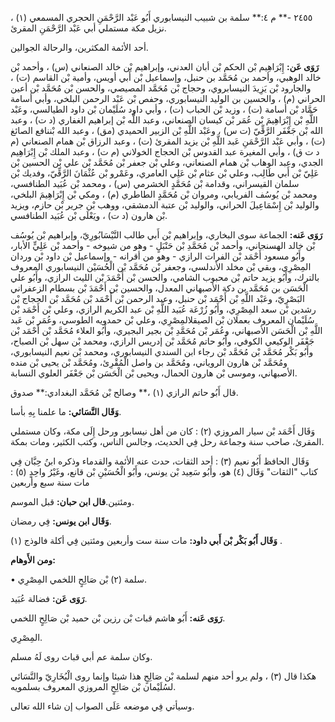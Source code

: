 ٢٤٥٥ -** م ٤:** سلمة بن شبيب النيسابوري أَبُو عَبْد الرَّحْمَنِ الحجري المسمعي (١) ، نزيل مكة مستملي أبي عَبْد الرَّحْمَنِ المقرئ.

أحد الأئمة المكثرين، والرحالة الجوالين.

**رَوَى عَن:** إِبْرَاهِيم بْن الحكم بْن أبان العدني، وإبراهيم بْن خالد الصنعاني (س) ، وأحمد بْن خالد الوهبي، وأحمد بن مُحَمَّد بن حنبل، وإسماعيل بْن أَبي أويس، وأمية بْن القاسم (ت) ، والجارود بْن يَزِيدَ النيسابروي، وحجاج بْن مُحَمَّد المصيصي، والحسن بْن مُحَمَّد بْن أعين الحراني (م) ، والحسين بن الوليد النيسابوري، وحفص بْن عَبْد الرحمن البلخي، وأبي أسامة حَمَّاد بْن أسامة (ت) ، وزيد بْن الحباب (ت) ، وأبي داود سُلَيْمان بْن داود الطيالسي، وعَبْد اللَّهِ بْن إِبْرَاهِيمَ بْن عُمَر بْن كيسان الصنعاني، وعبد اللَّه بْن إبراهيم الغفاري (د ت) ، وعبد الله بْن جَعْفَر الرَّقِّيّ (ت س) ، وعَبْد اللَّهِ بْن الزبير الحميدي (مق) ، وعبد الله بْننافع الصائغ (ت) ، وأبي عَبْد الرَّحْمَنِ عَبد اللَّهِ بْن يزيد المقرئ (ت) ، وعبد الرزاق بْن همام الصنعاني (م د ت ق) ، وأبي المغيرة عبد القدوس بْن الحجاج الخولاني (م ت) ، وعبد الملك بْن إِبْرَاهِيم الجدي، وعبد الوهاب بْن همام الصنعاني، وعلي بْن جعفر بْن مُحَمَّد بْن علي بْن الحسين بْن عَلِيّ بْن أَبي طَالِب، وعلي بْن عثام بْن عَلِي العامري، وعَمْرو بْن عُثْمَانَ الرَّقِّيّ، وفديك بْن سلمان القيسراني، وقدامة بْن مُحَمَّدٍ الخشرمي (س) ، ومحمد بْن عُبَيد الطنافسي، ومحمد بْن يُوسُف الفريابي، ومروان بْن مُحَمَّدٍ الطاطري (م) ، ومكي بْن إِبْرَاهِيمَ البلخي، والوليد بْن إِسْمَاعِيلَ الحراني، والوليد بْن عتبة الدمشقي، ووهب بْن جرير بْن حازم، ويزيد بْن هارون (د ت) ، ويَعْلَى بْن عُبَيد الطنافسي.

**رَوَى عَنه:** الجماعة سوى البخاري، وإبراهيم بْن أَبي طالب النَّيْسَابُورِيّ، وإبراهيم بْن يُوسُف بْن خالد الهسنجاني، وأحمد بْن مُحَمَّدِ بْن حَنْبَلٍ - وهو من شيوخه - وأحمد بْن عَلِيٍّ الأبار، وأَبُو مسعود أَحْمَد بْن الفرات الرازي - وهو من أقرانه - وإسماعيل بْن داود بْن وردان المِصْرِي، وبقي بْن مخلد الأندلسي، وجعفر بْن مُحَمَّد بْن الْحُسَيْن النيسابوري المعروف بالترك، وأَبُو يزيد حاتم بْن محبوب الشامي، والحسن بْن أَحْمَدَ بْن الليث الرازي، وأَبُو علي الْحَسَن بن مُحَمَّد بن دكة الأصبهاني المعدل، والحسين بْن أَحْمَدَ بْن بسطام الزعفراني البَصْرِيّ، وعَبْد اللَّهِ بْن أَحْمَد بْن حنبل، وعبد الرحمن بْن أَحْمَد بْن مُحَمَّد بْن الحجاج بْن رشدين بْن سعد المِصْرِي، وأَبُو زُرْعَة عُبَيد اللَّهِ بْن عبد الكريم الرازي، وعلي بْن أَحْمَد بْن سُلَيْمان المعروف بعملان بْن الصيقلالمِصْرِي، وعلي بْن حمدويه الطوسي، وعُمَر بْن عَبد اللَّهِ بْن الْحَسَن الأصبهاني، وعُمَر بْن مُحَمَّدِ بْن بجير البجيري، وأَبُو العلاء مُحَمَّد بْن أَحْمَد بْن جَعْفَر الوكيعي الكوفي، وأَبُو حاتم مُحَمَّد بْن إدريس الرازي، ومحمد بْن سهل بْن الصباح، وأَبُو بَكْر مُحَمَّد بْن مُحَمَّد بْن رجاء ابن السندي النيسابوري، ومحمد بْن نعيم النيسابوري، ومُحَمَّد بْن هارون الروياني، ومُحَمَّد بن واصل الْمُقْرِئ، ومُحَمَّد بْن يحيى بْن منده الأصبهاني، وموسى بْن هارون الحمال، ويحيى بْن الْحَسَن بْن جَعْفَر العلوي النسابة.

قال أَبُو حاتم الرازي (١) ،** وصالح بْن مُحَمَّد البغدادي:** صدوق.

**وَقَال النَّسَائي:** ما علمنا بِهِ بأسا.

وَقَال أَحْمَد بْن سيار المروزي (٢) : كان من أهل نيسابور ورحل إِلَى مكة، وكان مستملي المقرئ، صاحب سنة وجماعة رحل فِي الحديث، وجالس الناس، وكتب الكثير، ومات بمكة.

وَقَال الحافظ أَبُو نعيم (٣) : أحد الثقات، حدث عنه الأئمة والقدماء وذكره ابنُ حِبَّان فِي كتاب "الثقات" وَقَال (٤) هو، وأَبُو سَعِيد بْن يونس، وأَبُو الْحُسَيْنِ بْن قانع، وغَيْرُ واحِدٍ (٥) : مات سنة سبع وأربعين

ومئتين.**قال ابن حبان:** قبل الموسم.

**وَقَال ابن يونس:** فِي رمضان.

**وَقَال أَبُو بَكْر بْن أَبي داود:** مات سنة ست وأربعين ومئتين فِي أكلة فالوذج (١) .

**ومن الأَوهام:**

• سلمة (٢) بْن صَالِحٍ اللخمي المِصْرِي.

**رَوَى عَن:** فضالة عُبَيد.

**رَوَى عَنه:** أَبُو هاشم قباث بْن رزين بْن حميد بْن صَالِحٍ اللخمي.

المِصْرِي.

وكان سلمة عم أبي قباث روى لَهُ مسلم.

هكذا قال (٣) ، ولم يرو أحد منهم لسلمة بْن صَالِحٍ هذا شيئا وإنما روى الْبُخَارِيّ والنَّسَائي لسُلَيْمان بْن صَالِحٍ المروزي المعروف بسلمويه.

وسيأتي فِي موضعه عَلَى الصواب إن شاء الله تعالى.